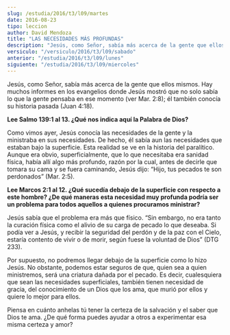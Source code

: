 ```yaml
---
slug: /estudia/2016/t3/l09/martes
date: 2016-08-23
tipo: leccion
author: David Mendoza
title: "LAS NECESIDADES MÁS PROFUNDAS"
description: "Jesús, como Señor, sabía más acerca de la gente que ellos mismos. Hay  muchos informes en los evangelios donde Jesús mostró que no solo sabía lo  que la gente pensaba en ese momento (ver Mar. 2:8); él también conocía su  historia pasada (Juan 4:18)."
versiculo: "/versiculo/2016/t3/l09/sabado"
anterior: "/estudia/2016/t3/l09/lunes"
siguiente: "/estudia/2016/t3/l09/miercoles"
---
```


Jesús, como Señor, sabía más acerca de la gente que ellos mismos. Hay muchos informes en los evangelios donde Jesús mostró que no solo sabía lo que la gente pensaba en ese momento (ver Mar. 2:8); él también conocía su historia pasada (Juan 4:18).

**Lee Salmo 139:1 al 13. ¿Qué nos indica aquí la Palabra de Dios?**

Como vimos ayer, Jesús conocía las necesidades de la gente y la ministraba en sus necesidades. De hecho, él sabía aun las necesidades que estaban bajo la superficie. Esta realidad se ve en la historia del paralítico. Aunque era obvio, superficialmente, que lo que necesitaba era sanidad física, había allí algo más profundo, razón por la cual, antes de decirle que tomara su cama y se fuera caminando, Jesús dijo: “Hijo, tus pecados te son perdonados” (Mar. 2:5).

**Lee Marcos 2:1 al 12. ¿Qué sucedía debajo de la superficie con respecto a este hombre? ¿De qué maneras esta necesidad muy profunda podría ser un problema para todos aquellos a quienes procuramos ministrar?**

Jesús sabía que el problema era más que físico. “Sin embargo, no era tanto la curación física como el alivio de su carga de pecado lo que deseaba. Si podía ver a Jesús, y recibir la seguridad del perdón y de la paz con el Cielo, estaría contento de vivir o de morir, según fuese la voluntad de Dios” (DTG 233).

Por supuesto, no podremos llegar debajo de la superficie como lo hizo Jesús. No obstante, podemos estar seguros de que, quien sea a quien ministremos, será una criatura dañada por el pecado. Es decir, cualesquiera que sean las necesidades superficiales, también tienen necesidad de gracia, del conocimiento de un Dios que los ama, que murió por ellos y quiere lo mejor para ellos.

Piensa en cuánto anhelas tú tener la certeza de la salvación y el saber que Dios te ama. ¿De qué forma puedes ayudar a otros a experimentar esa misma certeza y amor?
